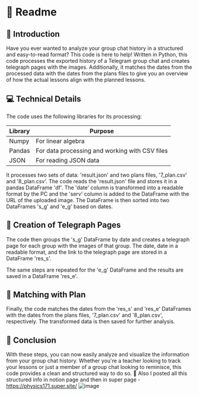 # 📝 Readme

## 🔎 Introduction

Have you ever wanted to analyze your group chat history in a structured and easy-to-read format? This code is here to help! Written in Python, this code processes the exported history of a Telegram group chat and creates telegraph pages with the images. Additionally, it matches the dates from the processed data with the dates from the plans files to give you an overview of how the actual lessons align with the planned lessons.

## 💻 Technical Details

The code uses the following libraries for its processing:

| Library | Purpose |
|---------|---------|
| Numpy | For linear algebra |
| Pandas | For data processing and working with CSV files |
| JSON | For reading JSON data |

It processes two sets of data: 'result.json' and two plans files, '7_plan.csv' and '8_plan.csv'. The code reads the 'result.json' file and stores it in a pandas DataFrame 'df'. The 'date' column is transformed into a readable format by the PC and the 'serv' column is added to the DataFrame with the URL of the uploaded image. The DataFrame is then sorted into two DataFrames 's_g' and 'e_g' based on dates.

## 🎨 Creation of Telegraph Pages

The code then groups the 's_g' DataFrame by date and creates a telegraph page for each group with the images of that group. The date, date in a readable format, and the link to the telegraph page are stored in a DataFrame 'res_s'.

The same steps are repeated for the 'e_g' DataFrame and the results are saved in a DataFrame 'res_e'.

## 📅 Matching with Plan

Finally, the code matches the dates from the 'res_s' and 'res_e' DataFrames with the dates from the plans files, '7_plan.csv' and '8_plan.csv', respectively. The transformed data is then saved for further analysis.

## 🏁 Conclusion

With these steps, you can now easily analyze and visualize the information from your group chat history. Whether you're a teacher looking to track your lessons or just a member of a group chat looking to reminisce, this code provides a clean and structured way to do so. 🎉
Also I posted all this structured info in notion page and then in super page - https://physics171.super.site/
![image](https://user-images.githubusercontent.com/101904816/230796282-a76307cd-568d-493d-8f57-14ca2eb82d51.png)
